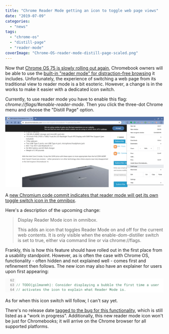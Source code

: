 ```yaml
---
title: "Chrome Reader Mode getting an icon to toggle web page views"
date: "2019-07-09"
categories: 
  - "news"
tags: 
  - "chrome-os"
  - "distill-page"
  - "reader-mode"
coverImage: "Chrome-OS-reader-mode-distill-page-scaled.png"
---
```


Now that [Chrome OS 75 is slowly rolling out again](https://www.aboutchromebooks.com/news/chrome-os-75-stable-channel-version-rollout-resumes-on-a-limited-basis/), Chromebook owners will be able to use the [built-in "reader mode" for distraction-free browsing](https://www.aboutchromebooks.com/news/chrome-os-75-reader-mode-how-to/) it includes. Unfortunately, the experience of switching a web page from its traditional view to reader mode is a bit esoteric. However, a change is in the works to make it easier with a dedicated icon switch.

Currently, to use reader mode you have to enable this flag: _chrome://flags/#enable-reader-mode_. Then you click the three-dot Chrome menu and choose the "Distill Page" option.

![](images/Reader-mode-distill-page-Chrome-OS-75-1024x455.png)

A [new Chromium code commit indicates that reader mode will get its own toggle switch icon in the omnibox](https://chromium-review.googlesource.com/c/chromium/src/+/1658833).

Here's a description of the upcoming change:

> Display Reader Mode icon in omnibox.  
>   
> This adds an icon that toggles Reader Mode on and off for the current  
> web contents. It is only visible when the enable-dom-distiller switch  
> is set to true, either via command line or via chrome://flags.

Frankly, this is how this feature should have rolled out in the first place from a usability standpoint. However, as is often the case with Chrome OS, functionality - often hidden and not explained well - comes first and refinement then follows. The new icon may also have an explainer for users upon first appearing:

![](images/Screenshot-2019-07-09-at-1.33.52-PM-1024x92.png)

As for when this icon switch will follow, I can't say yet.

There's no release date [tagged to the bug for this functionality](https://bugs.chromium.org/p/chromium/issues/detail?id=952042), which is still listed as a "work in progress". Additionally, this new reader mode icon won't be just for Chromebooks; it will arrive on the Chrome browser for all supported platforms.
